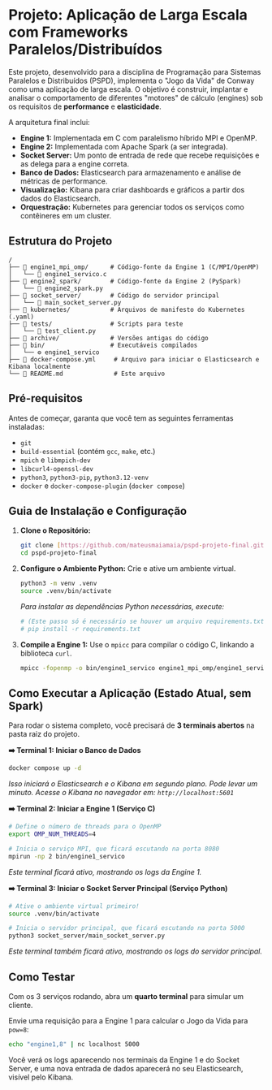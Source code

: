 # Projeto: Aplicação de Larga Escala com Frameworks Paralelos/Distribuídos

Este projeto, desenvolvido para a disciplina de Programação para Sistemas Paralelos e Distribuídos (PSPD), implementa o "Jogo da Vida" de Conway como uma aplicação de larga escala. O objetivo é construir, implantar e analisar o comportamento de diferentes "motores" de cálculo (engines) sob os requisitos de **performance** e **elasticidade**.

A arquitetura final inclui:
- **Engine 1:** Implementada em C com paralelismo híbrido MPI e OpenMP.
- **Engine 2:** Implementada com Apache Spark (a ser integrada).
- **Socket Server:** Um ponto de entrada de rede que recebe requisições e as delega para a engine correta.
- **Banco de Dados:** Elasticsearch para armazenamento e análise de métricas de performance.
- **Visualização:** Kibana para criar dashboards e gráficos a partir dos dados do Elasticsearch.
- **Orquestração:** Kubernetes para gerenciar todos os serviços como contêineres em um cluster.

## Estrutura do Projeto

```
/
├── 📂 engine1_mpi_omp/      # Código-fonte da Engine 1 (C/MPI/OpenMP)
│   └── 📜 engine1_servico.c
├── 📂 engine2_spark/        # Código-fonte da Engine 2 (PySpark)
│   └── 📜 engine2_spark.py
├── 📂 socket_server/        # Código do servidor principal
│   └── 📜 main_socket_server.py
├── 📂 kubernetes/           # Arquivos de manifesto do Kubernetes (.yaml)
├── 📂 tests/                # Scripts para teste
│   └── 📜 test_client.py
├── 📂 archive/              # Versões antigas do código
├── 📂 bin/                  # Executáveis compilados
│   └── ⚙️ engine1_servico
├── 📄 docker-compose.yml     # Arquivo para iniciar o Elasticsearch e Kibana localmente
└── 📄 README.md              # Este arquivo
```

## Pré-requisitos

Antes de começar, garanta que você tem as seguintes ferramentas instaladas:
- `git`
- `build-essential` (contém `gcc`, `make`, etc.)
- `mpich` e `libmpich-dev`
- `libcurl4-openssl-dev`
- `python3`, `python3-pip`, `python3.12-venv`
- `docker` e `docker-compose-plugin` (`docker compose`)

## Guia de Instalação e Configuração

1.  **Clone o Repositório:**
    ```bash
    git clone [https://github.com/mateusmaiamaia/pspd-projeto-final.git](https://github.com/mateusmaiamaia/pspd-projeto-final.git)
    cd pspd-projeto-final
    ```

2.  **Configure o Ambiente Python:**
    Crie e ative um ambiente virtual.
    ```bash
    python3 -m venv .venv
    source .venv/bin/activate
    ```
    *Para instalar as dependências Python necessárias, execute:*
    ```bash
    # (Este passo só é necessário se houver um arquivo requirements.txt)
    # pip install -r requirements.txt 
    ```

3.  **Compile a Engine 1:**
    Use o `mpicc` para compilar o código C, linkando a biblioteca `curl`.
    ```bash
    mpicc -fopenmp -o bin/engine1_servico engine1_mpi_omp/engine1_servico.c -lcurl
    ```

## Como Executar a Aplicação (Estado Atual, sem Spark)

Para rodar o sistema completo, você precisará de **3 terminais abertos** na pasta raiz do projeto.

**➡️ Terminal 1: Iniciar o Banco de Dados**
```bash
docker compose up -d
```
*Isso iniciará o Elasticsearch e o Kibana em segundo plano. Pode levar um minuto.*
*Acesse o Kibana no navegador em: `http://localhost:5601`*

**➡️ Terminal 2: Iniciar a Engine 1 (Serviço C)**
```bash
# Define o número de threads para o OpenMP
export OMP_NUM_THREADS=4

# Inicia o serviço MPI, que ficará escutando na porta 8080
mpirun -np 2 bin/engine1_servico
```
*Este terminal ficará ativo, mostrando os logs da Engine 1.*

**➡️ Terminal 3: Iniciar o Socket Server Principal (Serviço Python)**
```bash
# Ative o ambiente virtual primeiro!
source .venv/bin/activate

# Inicia o servidor principal, que ficará escutando na porta 5000
python3 socket_server/main_socket_server.py
```
*Este terminal também ficará ativo, mostrando os logs do servidor principal.*

## Como Testar

Com os 3 serviços rodando, abra um **quarto terminal** para simular um cliente.

Envie uma requisição para a Engine 1 para calcular o Jogo da Vida para `pow=8`:
```bash
echo "engine1,8" | nc localhost 5000
```
Você verá os logs aparecendo nos terminais da Engine 1 e do Socket Server, e uma nova entrada de dados aparecerá no seu Elasticsearch, visível pelo Kibana.